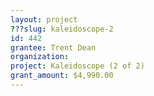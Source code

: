 ```yaml
---
layout: project 
???slug: kaleidoscope-2
id: 442
grantee: Trent Dean
organization: 
project: Kaleidoscope (2 of 2)
grant_amount: $4,990.00 
---
```

